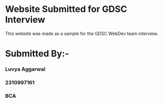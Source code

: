 Website Submitted for GDSC Interview
====================================
This website was made as a sample for the GDSC WebDev team interview.


Submitted By:-
==============
### Luvya Aggarwal
### 2310997161
### BCA